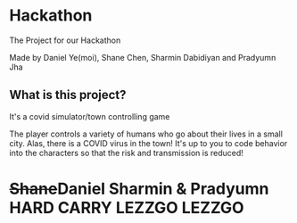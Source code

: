 # Hackathon
The Project for our Hackathon

Made by Daniel Ye(moi), Shane Chen, Sharmin Dabidiyan and Pradyumn Jha

## What is this project? 
It's a covid simulator/town controlling game

The player controls a variety of humans who go about their lives in a small city. Alas, there is a COVID virus in the town! 
It's up to you to code behavior into the characters so that the risk and transmission is reduced! 

# ~~Shane~~Daniel Sharmin & Pradyumn HARD CARRY LEZZGO LEZZGO
